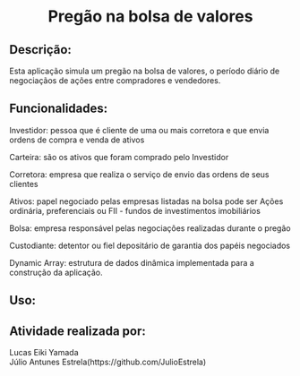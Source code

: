 <h1 align = "center">Pregão na bolsa de valores</h1>

## Descrição:
<p>
  Esta aplicação simula um pregão na bolsa de valores, o período diário de negociaçãos de ações entre compradores e vendedores.
</p>

## Funcionalidades:
<p>
Investidor: pessoa que é cliente de uma ou mais corretora e que envia ordens de compra e venda de ativos
<p/>  
<p>
Carteira: são os ativos que foram comprado pelo Investidor
<p/>
<p>
Corretora: empresa que realiza o serviço de envio das ordens de seus clientes
<p/>
Ativos: papel negociado pelas empresas listadas na bolsa pode ser Ações ordinária, preferenciais ou FII - fundos de investimentos imobiliários
<p>
Bolsa: empresa responsável pelas negociações realizadas durante o pregão
<p/>
<p>
Custodiante: detentor ou fiel depositário de garantia dos papéis negociados
<p/>
<p>
Dynamic Array: estrutura de dados dinâmica implementada para a construção da aplicação.
</p>

## Uso:
<p>

</p>

## Atividade realizada por:
<p>
Lucas Eiki Yamada</br>
Júlio Antunes Estrela(https://github.com/JulioEstrela)
</p>
